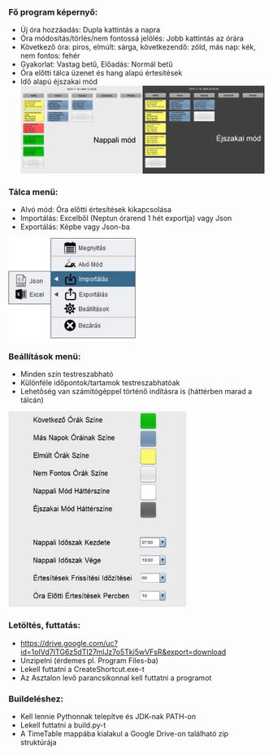 ### Fő program képernyő:
  - Új óra hozzáadás: Dupla kattintás a napra
  - Óra módosítás/törlés/nem fontossá jelölés: Jobb kattintás az órára
  - Következő óra: piros, elmúlt: sárga, következendő: zöld, más nap: kék, nem fontos: fehér
  - Gyakorlat: Vastag betű, Előadás: Normál betű
  - Óra előtti tálca üzenet és hang alapú értesítések
  - Idő alapú éjszakai mód  
    <img src="images/base.jpg" width="1000" />

### Tálca menü:
  - Alvó mód: Óra előtti értesítések kikapcsolása
  - Importálás: Excelből (Neptun órarend 1 hét exportja) vagy Json
  - Exportálás: Képbe vagy Json-ba  
   <img src="images/menu.jpg" width="250" />

### Beállítások menü:
  - Minden szín testreszabható
  - Különféle időpontok/tartamok testreszabhatóak
  - Lehetőség van számítógéppel történő indításra is (háttérben marad a tálcán)  
   <img src="images/settings.jpg" width="350" />

### Letöltés, futtatás:
  - https://drive.google.com/uc?id=1oIVd7ITG6z5dTI27mlJz7o5Tki5wVFsR&export=download
  - Unzipelni (érdemes pl. Program Files-ba)
  - Lekell futtatni a CreateShortcut.exe-t
  - Az Asztalon levő parancsikonnal kell futtatni a programot

### Buildeléshez:
  - Kell lennie Pythonnak telepítve és JDK-nak PATH-on
  - Lekell futtatni a build.py-t
  - A TimeTable mappába kialakul a Google Drive-on található zip struktúrája
